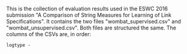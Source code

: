 This is the collection of evaluation results used in the ESWC 2016 submission "A Comparison of String Measures for Learning of Link Specifications".
It contains the two files "wombat_supervised.csv" and "wombat_unsupervised.csv".
Both files are structured the same.
The columns of the CSVs are, in order:
    
    logtype - 

